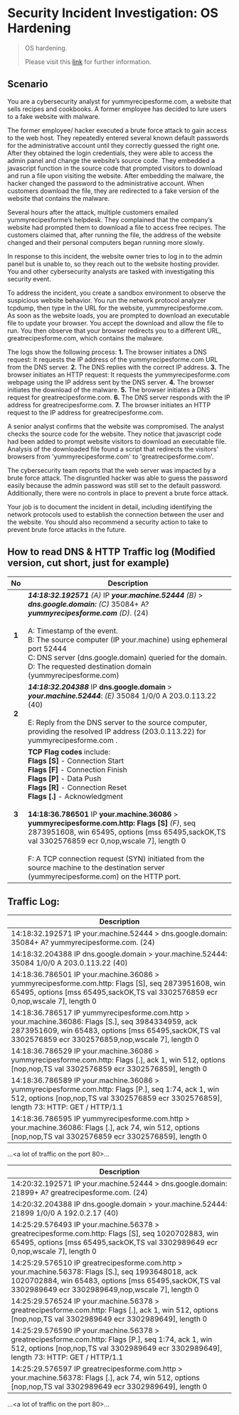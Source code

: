 # Security Incident Investigation: OS Hardening
> OS hardening.
> 
> Please visit this [link](https://www.coursera.org/learn/networks-and-network-security?specialization=google-cybersecurity) for further information. 

## Scenario

You are a cybersecurity analyst for yummyrecipesforme.com, a website that sells recipes and cookbooks. A former employee has decided to lure users to a fake website with malware. 

The former employee/ hacker executed a brute force attack to gain access to the web host. They repeatedly entered several known default passwords for the administrative account until they correctly guessed the right one. After they obtained the login credentials, they were able to access the admin panel and change the website’s source code. They embedded a javascript function in the source code that prompted visitors to download and run a file upon visiting the website. After embedding the malware, the hacker changed the password to the administrative account. When customers download the file, they are redirected to a fake version of the website that contains the malware. 

Several hours after the attack, multiple customers emailed yummyrecipesforme’s helpdesk. They complained that the company’s website had prompted them to download a file to access free recipes. The customers claimed that, after running the file, the address of the website changed and their personal computers began running more slowly. 

In response to this incident, the website owner tries to log in to the admin panel but is unable to, so they reach out to the website hosting provider. You and other cybersecurity analysts are tasked with investigating this security event.

To address the incident, you create a sandbox environment to observe the suspicious website behavior. You run the network protocol analyzer tcpdump, then type in the URL for the website, yummyrecipesforme.com. As soon as the website loads, you are prompted to download an executable file to update your browser. You accept the download and allow the file to run. You then observe that your browser redirects you to a different URL, greatrecipesforme.com, which contains the malware.  

The logs show the following process:
**1.** The browser initiates a DNS request: It requests the IP address of the yummyrecipesforme.com URL from the DNS server.
**2.** The DNS replies with the correct IP address. 
**3.** The browser initiates an HTTP request: It requests the yummyrecipesforme.com webpage using the IP address sent by the DNS server.
**4.** The browser initiates the download of the malware.
**5.** The browser initiates a DNS request for greatrecipesforme.com.
**6.** The DNS server responds with the IP address for greatrecipesforme.com.
**7.** The browser initiates an HTTP request to the IP address for greatrecipesforme.com. <br>

A senior analyst confirms that the website was compromised. The analyst checks the source code for the website. They notice that javascript code had been added to prompt website visitors to download an executable file. Analysis of the downloaded file found a script that redirects the visitors’ browsers from 'yummyrecipesforme.com' to 'greatrecipesforme.com'. 

The cybersecurity team reports that the web server was impacted by a brute force attack. The disgruntled hacker was able to guess the password easily because the admin password was still set to the default password. Additionally, there were no controls in place to prevent a brute force attack. 

Your job is to document the incident in detail, including identifying the network protocols used to establish the connection between the user and the website.  You should also recommend a security action to take to prevent brute force attacks in the future.

## How to read DNS & HTTP Traffic log (Modified version, cut short, just for example) 

| No | Description |
|:--:|---|
| **1** | ***14:18:32.192571*** _(A)_ IP ***your.machine.52444*** _(B)_ > ***dns.google.domain:*** _(C)_ 35084+ A? ***yummyrecipesforme.com***  _(D)_. (24) <br><br> A: Timestamp of the event. <br> B: The source computer (IP your.machine) using ephemeral port 52444 <br> C: DNS server (dns.google.domain) queried for the domain. <br> D: The requested destination domain (yummyrecipesforme.com) |
| **2** | ***14:18:32.204388*** IP **dns.google.domain** > ***your.machine.52444***: _(E)_ 35084 1/0/0 A 203.0.113.22 (40) <br><br> E: Reply from the DNS server to the source computer, providing the resolved IP address (203.0.113.22) for yummyrecipesforme.com . |
| **3** | **TCP Flag codes** include: <br> **Flags [S]**  - Connection Start <br> **Flags [F]**  - Connection Finish <br> **Flags [P]**  - Data Push <br> **Flags [R]**  - Connection Reset <br> **Flags [.]**  - Acknowledgment <br><br>  **14:18:36.786501** IP **your.machine.36086** > **yummyrecipesforme.com.http: Flags [S]** _(F)_, seq 2873951608, win 65495, options [mss 65495,sackOK,TS val 3302576859 ecr 0,nop,wscale 7], length 0 <br><br> F: A TCP connection request (SYN) initiated from the source machine to the destination server (yummyrecipesforme.com) on the HTTP port. 

## Traffic Log:

| Description |
|---|
| 14:18:32.192571 IP your.machine.52444 > dns.google.domain: 35084+ A? yummyrecipesforme.com. (24)  |
| 14:18:32.204388 IP dns.google.domain > your.machine.52444: 35084 1/0/0 A 203.0.113.22 (40)  |
| 14:18:36.786501 IP your.machine.36086 > yummyrecipesforme.com.http: Flags [S], seq 2873951608, win 65495, options [mss 65495,sackOK,TS val 3302576859 ecr 0,nop,wscale 7], length 0 |
| 14:18:36.786517 IP yummyrecipesforme.com.http > your.machine.36086: Flags [S.], seq 3984334959, ack 2873951609, win 65483, options [mss 65495,sackOK,TS val 3302576859 ecr 3302576859,nop,wscale 7], length 0 |
| 14:18:36.786529 IP your.machine.36086 > yummyrecipesforme.com.http: Flags [.], ack 1, win 512, options [nop,nop,TS val 3302576859 ecr 3302576859], length 0 |
| 14:18:36.786589 IP your.machine.36086 > yummyrecipesforme.com.http: Flags [P.], seq 1:74, ack 1, win 512, options [nop,nop,TS val 3302576859 ecr 3302576859], length 73: HTTP: GET / HTTP/1.1 |
| 14:18:36.786595 IP yummyrecipesforme.com.http > your.machine.36086: Flags [.], ack 74, win 512, options [nop,nop,TS val 3302576859 ecr 3302576859], length 0 | <br>
...<a lot of traffic on the port 80>... 

| Description |
|---|
| 14:20:32.192571 IP your.machine.52444 > dns.google.domain: 21899+ A? greatrecipesforme.com. (24) |
| 14:20:32.204388 IP dns.google.domain > your.machine.52444: 21899 1/0/0 A 192.0.2.17 (40) |
| 14:25:29.576493 IP your.machine.56378 > greatrecipesforme.com.http: Flags [S], seq 1020702883, win 65495, options [mss 65495,sackOK,TS val 3302989649 ecr 0,nop,wscale 7], length 0 |
| 14:25:29.576510 IP greatrecipesforme.com.http > your.machine.56378: Flags [S.], seq 1993648018, ack 1020702884, win 65483, options [mss 65495,sackOK,TS val 3302989649 ecr 3302989649,nop,wscale 7], length 0 |
| 14:25:29.576524 IP your.machine.56378 > greatrecipesforme.com.http: Flags [.], ack 1, win 512, options [nop,nop,TS val 3302989649 ecr 3302989649], length 0 |
| 14:25:29.576590 IP your.machine.56378 > greatrecipesforme.com.http: Flags [P.], seq 1:74, ack 1, win 512, options [nop,nop,TS val 3302989649 ecr 3302989649], length 73: HTTP: GET / HTTP/1.1 |
| 14:25:29.576597 IP greatrecipesforme.com.http > your.machine.56378: Flags [.], ack 74, win 512, options [nop,nop,TS val 3302989649 ecr 3302989649], length 0 | <br>
...<a lot of traffic on the port 80>...
